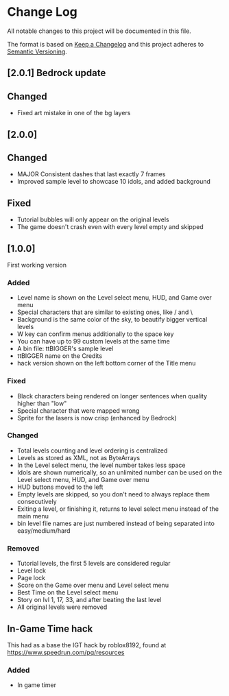 # Change Log
All notable changes to this project will be documented in this file.

The format is based on [Keep a Changelog](http://keepachangelog.com/)
and this project adheres to [Semantic Versioning](http://semver.org/).

## [2.0.1] Bedrock update
## Changed
- Fixed art mistake in one of the bg layers

## [2.0.0]
## Changed
- MAJOR Consistent dashes that last exactly 7 frames
- Improved sample level to showcase 10 idols, and added background

## Fixed
- Tutorial bubbles will only appear on the original levels
- The game doesn't crash even with every level empty and skipped

## [1.0.0]
First working version
### Added
- Level name is shown on the Level select menu, HUD, and Game over menu
- Special characters that are similar to existing ones, like / and \\
- Background is the same color of the sky, to beautify bigger vertical levels
- W key can confirm menus additionally to the space key
- You can have up to 99 custom levels at the same time
- A bin file: ttBIGGER's sample level
- ttBIGGER name on the Credits
- hack version shown on the left bottom corner of the Title menu

### Fixed
- Black characters being rendered on longer sentences when quality higher than "low"
- Special character that were mapped wrong
- Sprite for the lasers is now crisp (enhanced by Bedrock)

### Changed
- Total levels counting and level ordering is centralized
- Levels as stored as XML, not as ByteArrays
- In the Level select menu, the level number takes less space
- Idols are shown numerically, so an unlimited number can be used on the Level select menu, HUD, and Game over menu
- HUD buttons moved to the left
- Empty levels are skipped, so you don't need to always replace them consecutively
- Exiting a level, or finishing it, returns to level select menu instead of the main menu
- bin level file names are just numbered instead of being separated into easy/medium/hard

### Removed
- Tutorial levels, the first 5 levels are considered regular
- Level lock
- Page lock
- Score on the Game over menu and Level select menu
- Best Time on the Level select menu
- Story on lvl 1, 17, 33, and after beating the last level
- All original levels were removed

## In-Game Time hack
This had as a base the IGT hack by roblox8192, found at https://www.speedrun.com/pq/resources
### Added
- In game timer